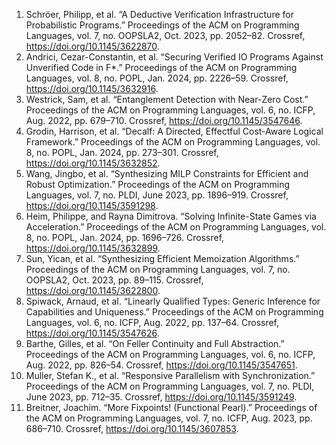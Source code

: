 1. Schröer, Philipp, et al. “A Deductive Verification Infrastructure for Probabilistic Programs.” Proceedings of the ACM on Programming Languages, vol. 7, no. OOPSLA2, Oct. 2023, pp. 2052–82. Crossref, <a href='https://doi.org/10.1145/3622870' target='_blank'>https://doi.org/10.1145/3622870</a>.
2. Andrici, Cezar-Constantin, et al. “Securing Verified IO Programs Against Unverified Code in F*.” Proceedings of the ACM on Programming Languages, vol. 8, no. POPL, Jan. 2024, pp. 2226–59. Crossref, <a href='https://doi.org/10.1145/3632916' target='_blank'>https://doi.org/10.1145/3632916</a>.
3. Westrick, Sam, et al. “Entanglement Detection with Near-Zero Cost.” Proceedings of the ACM on Programming Languages, vol. 6, no. ICFP, Aug. 2022, pp. 679–710. Crossref, <a href='https://doi.org/10.1145/3547646' target='_blank'>https://doi.org/10.1145/3547646</a>.
4. Grodin, Harrison, et al. “Decalf: A Directed, Effectful Cost-Aware Logical Framework.” Proceedings of the ACM on Programming Languages, vol. 8, no. POPL, Jan. 2024, pp. 273–301. Crossref, <a href='https://doi.org/10.1145/3632852' target='_blank'>https://doi.org/10.1145/3632852</a>.
5. Wang, Jingbo, et al. “Synthesizing MILP Constraints for Efficient and Robust Optimization.” Proceedings of the ACM on Programming Languages, vol. 7, no. PLDI, June 2023, pp. 1896–919. Crossref, <a href='https://doi.org/10.1145/3591298' target='_blank'>https://doi.org/10.1145/3591298</a>.
6. Heim, Philippe, and Rayna Dimitrova. “Solving Infinite-State Games via Acceleration.” Proceedings of the ACM on Programming Languages, vol. 8, no. POPL, Jan. 2024, pp. 1696–726. Crossref, <a href='https://doi.org/10.1145/3632899' target='_blank'>https://doi.org/10.1145/3632899</a>.
7. Sun, Yican, et al. “Synthesizing Efficient Memoization Algorithms.” Proceedings of the ACM on Programming Languages, vol. 7, no. OOPSLA2, Oct. 2023, pp. 89–115. Crossref, <a href='https://doi.org/10.1145/3622800' target='_blank'>https://doi.org/10.1145/3622800</a>.
8. Spiwack, Arnaud, et al. “Linearly Qualified Types: Generic Inference for Capabilities and Uniqueness.” Proceedings of the ACM on Programming Languages, vol. 6, no. ICFP, Aug. 2022, pp. 137–64. Crossref, <a href='https://doi.org/10.1145/3547626' target='_blank'>https://doi.org/10.1145/3547626</a>.
9. Barthe, Gilles, et al. “On Feller Continuity and Full Abstraction.” Proceedings of the ACM on Programming Languages, vol. 6, no. ICFP, Aug. 2022, pp. 826–54. Crossref, <a href='https://doi.org/10.1145/3547651' target='_blank'>https://doi.org/10.1145/3547651</a>.
10. Muller, Stefan K., et al. “Responsive Parallelism with Synchronization.” Proceedings of the ACM on Programming Languages, vol. 7, no. PLDI, June 2023, pp. 712–35. Crossref, <a href='https://doi.org/10.1145/3591249' target='_blank'>https://doi.org/10.1145/3591249</a>.
11. Breitner, Joachim. “More Fixpoints! (Functional Pearl).” Proceedings of the ACM on Programming Languages, vol. 7, no. ICFP, Aug. 2023, pp. 686–710. Crossref, <a href='https://doi.org/10.1145/3607853' target='_blank'>https://doi.org/10.1145/3607853</a>.